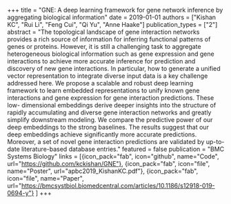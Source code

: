 +++
title = "GNE: A deep learning framework for gene network inference by aggregating biological information"
date = 2019-01-01
authors = ["Kishan KC", "Rui Li", "Feng Cui", "Qi Yu", "Anne Haake"]
publication_types = ["2"]
abstract = "The topological landscape of gene interaction networks provides a rich source of information for inferring functional patterns of genes or proteins. However, it is still a challenging task to aggregate heterogeneous biological information such as gene expression and gene interactions to achieve more accurate inference for prediction and discovery of new gene interactions. In particular, how to generate a unified vector representation to integrate diverse input data is a key challenge addressed here. We propose a scalable and robust deep learning framework to learn embedded representations to unify known gene interactions and gene expression for gene interaction predictions. These low- dimensional embeddings derive deeper insights into the structure of rapidly accumulating and diverse gene interaction networks and greatly simplify downstream modeling. We compare the predictive power of our deep embeddings to the strong baselines. The results suggest that our deep embeddings achieve significantly more accurate predictions. Moreover, a set of novel gene interaction predictions are validated by up-to-date literature-based database entries."
featured = false
publication = "BMC Systems Biology"
links = [{icon_pack="fab", icon="github", name="Code", url="https://github.com/kckishan/GNE"},
{icon_pack="fab", icon="file", name="Poster", url="apbc2019_KishanKC.pdf"},
{icon_pack="fab", icon="file", name="Paper", url="https://bmcsystbiol.biomedcentral.com/articles/10.1186/s12918-019-0694-y"}
]
+++

